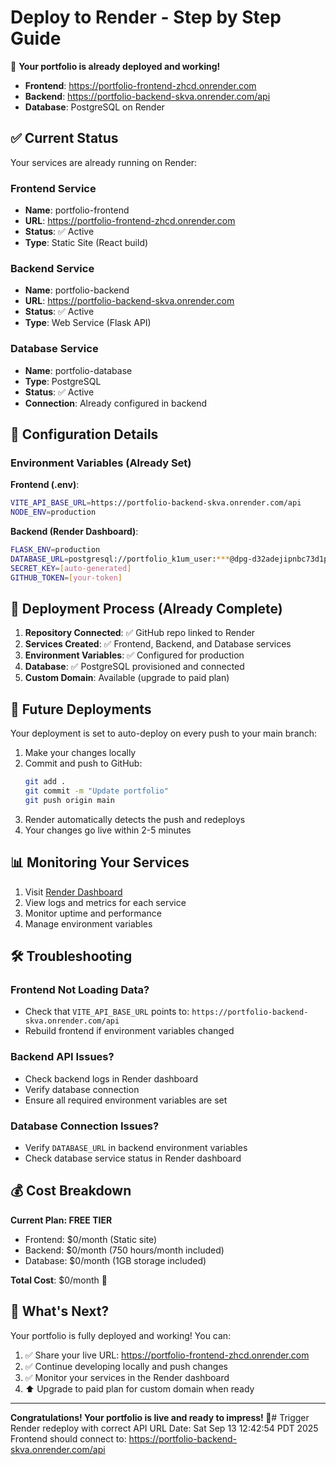 # Deploy to Render - Step by Step Guide

🎯 **Your portfolio is already deployed and working!**
- **Frontend**: https://portfolio-frontend-zhcd.onrender.com
- **Backend**: https://portfolio-backend-skva.onrender.com/api
- **Database**: PostgreSQL on Render

## ✅ Current Status

Your services are already running on Render:

### Frontend Service
- **Name**: portfolio-frontend
- **URL**: https://portfolio-frontend-zhcd.onrender.com
- **Status**: ✅ Active
- **Type**: Static Site (React build)

### Backend Service  
- **Name**: portfolio-backend
- **URL**: https://portfolio-backend-skva.onrender.com
- **Status**: ✅ Active
- **Type**: Web Service (Flask API)

### Database Service
- **Name**: portfolio-database
- **Type**: PostgreSQL
- **Status**: ✅ Active
- **Connection**: Already configured in backend

## 🔧 Configuration Details

### Environment Variables (Already Set)

**Frontend (.env)**:
```bash
VITE_API_BASE_URL=https://portfolio-backend-skva.onrender.com/api
NODE_ENV=production
```

**Backend (Render Dashboard)**:
```bash
FLASK_ENV=production
DATABASE_URL=postgresql://portfolio_k1um_user:***@dpg-d32adejipnbc73d1p8k0-a/portfolio_k1um
SECRET_KEY=[auto-generated]
GITHUB_TOKEN=[your-token]
```

## 🚀 Deployment Process (Already Complete)

1. **Repository Connected**: ✅ GitHub repo linked to Render
2. **Services Created**: ✅ Frontend, Backend, and Database services
3. **Environment Variables**: ✅ Configured for production
4. **Database**: ✅ PostgreSQL provisioned and connected
5. **Custom Domain**: Available (upgrade to paid plan)

## 🔄 Future Deployments

Your deployment is set to auto-deploy on every push to your main branch:

1. Make your changes locally
2. Commit and push to GitHub:
   ```bash
   git add .
   git commit -m "Update portfolio"
   git push origin main
   ```
3. Render automatically detects the push and redeploys
4. Your changes go live within 2-5 minutes

## 📊 Monitoring Your Services

1. Visit [Render Dashboard](https://dashboard.render.com)
2. View logs and metrics for each service
3. Monitor uptime and performance
4. Manage environment variables

## 🛠️ Troubleshooting

### Frontend Not Loading Data?
- Check that `VITE_API_BASE_URL` points to: `https://portfolio-backend-skva.onrender.com/api`
- Rebuild frontend if environment variables changed

### Backend API Issues?
- Check backend logs in Render dashboard
- Verify database connection
- Ensure all required environment variables are set

### Database Connection Issues?
- Verify `DATABASE_URL` in backend environment variables
- Check database service status in Render dashboard

## 💰 Cost Breakdown

**Current Plan: FREE TIER**
- Frontend: $0/month (Static site)
- Backend: $0/month (750 hours/month included)
- Database: $0/month (1GB storage included)

**Total Cost**: $0/month 🎉

## 🎯 What's Next?

Your portfolio is fully deployed and working! You can:

1. ✅ Share your live URL: https://portfolio-frontend-zhcd.onrender.com
2. ✅ Continue developing locally and push changes
3. ✅ Monitor your services in the Render dashboard
4. ⬆️ Upgrade to paid plan for custom domain when ready

---

**Congratulations! Your portfolio is live and ready to impress! 🚀**# Trigger Render redeploy with correct API URL
Date: Sat Sep 13 12:42:54 PDT 2025
Frontend should connect to: https://portfolio-backend-skva.onrender.com/api
